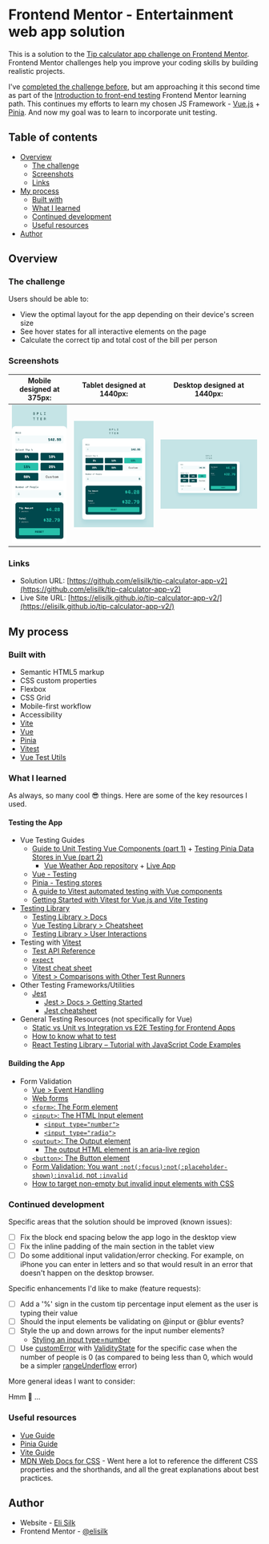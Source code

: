 # Frontend Mentor - Entertainment web app solution

This is a solution to the [Tip calculator app challenge on Frontend Mentor](https://www.frontendmentor.io/challenges/tip-calculator-app-ugJNGbJUX). Frontend Mentor challenges help you improve your coding skills by building realistic projects.

I've [completed the challenge before](https://www.frontendmentor.io/solutions/tip-calculator-app-using-client-side-validation-9pA0gDdcOs), but am approaching it this second time as part of the [Introduction to front-end testing](https://www.frontendmentor.io/learning-paths/introduction-to-front-end-testing-kacF_IJQO5) Frontend Mentor learning path. This continues my efforts to learn my chosen JS Framework - [Vue.js](https://vuejs.org/) + [Pinia](https://pinia.vuejs.org/). And now my goal was to learn to incorporate unit testing.

## Table of contents

- [Overview](#overview)
  - [The challenge](#the-challenge)
  - [Screenshots](#screenshots)
  - [Links](#links)
- [My process](#my-process)
  - [Built with](#built-with)
  - [What I learned](#what-i-learned)
  - [Continued development](#continued-development)
  - [Useful resources](#useful-resources)
- [Author](#author)

## Overview

### The challenge

Users should be able to:

- View the optimal layout for the app depending on their device's screen size
- See hover states for all interactive elements on the page
- Calculate the correct tip and total cost of the bill per person

### Screenshots

|             Mobile designed at 375px:              |             Tablet designed at 1440px:             | Desktop designed at 1440px:                         |
| :------------------------------------------------: | :------------------------------------------------: | --------------------------------------------------- |
| ![](./screenshots/screenshot-mobile-filled-in.png) | ![](./screenshots/screenshot-tablet-filled-in.png) | ![](./screenshots/screenshot-desktop-filled-in.png) |

### Links

- Solution URL: [https://github.com/elisilk/tip-calculator-app-v2](https://github.com/elisilk/tip-calculator-app-v2)
- Live Site URL: [https://elisilk.github.io/tip-calculator-app-v2/](https://elisilk.github.io/tip-calculator-app-v2/)

## My process

### Built with

- Semantic HTML5 markup
- CSS custom properties
- Flexbox
- CSS Grid
- Mobile-first workflow
- Accessibility
- [Vite](https://vite.dev/)
- [Vue](https://vuejs.org/)
- [Pinia](https://pinia.vuejs.org/)
- [Vitest](https://vitest.dev/guide/)
- [Vue Test Utils](https://test-utils.vuejs.org/guide/)

### What I learned

As always, so many cool :sunglasses: things. Here are some of the key resources I used.

#### Testing the App

- Vue Testing Guides
  - [Guide to Unit Testing Vue Components (part 1)](https://testdriven.io/blog/vue-unit-testing/) + [Testing Pinia Data Stores in Vue (part 2)](https://testdriven.io/blog/vue-pinia-testing/)
    - [Vue Weather App repository](https://gitlab.com/patkennedy79/vue-weather-app) + [Live App](https://snazzy-taffy-cd99f4.netlify.app/)
  - [Vue - Testing](https://vuejs.org/guide/scaling-up/testing.html)
  - [Pinia - Testing stores](https://pinia.vuejs.org/cookbook/testing.html)
  - [A guide to Vitest automated testing with Vue components](https://blog.logrocket.com/guide-vitest-automated-testing-vue-components/)
  - [Getting Started with Vitest for Vue.js and Vite Testing](https://vueschool.io/articles/vuejs-tutorials/start-testing-with-vitest-beginners-guide/)
- [Testing Library](https://testing-library.com/)
  - [Testing Library > Docs](https://testing-library.com/docs/)
  - [Vue Testing Library > Cheatsheet](https://testing-library.com/docs/vue-testing-library/cheatsheet/)
  - [Testing Library > User Interactions](https://testing-library.com/docs/user-event/intro)
- Testing with [Vitest](https://vitest.dev/guide/)
  - [Test API Reference](https://vitest.dev/api/)
  - [`expect`](https://vitest.dev/api/expect)
  - [Vitest cheat sheet](https://github.com/sapegin/vitest-cheat-sheet)
  - [Vitest > Comparisons with Other Test Runners](https://vitest.dev/guide/comparisons.html)
- Other Testing Frameworks/Utilities
  - [Jest](https://jestjs.io/)
    - [Jest > Docs > Getting Started](https://jestjs.io/docs/getting-started)
    - [Jest cheatsheet](https://devhints.io/jest)
- General Testing Resources (not specifically for Vue)
  - [Static vs Unit vs Integration vs E2E Testing for Frontend Apps](https://kentcdodds.com/blog/static-vs-unit-vs-integration-vs-e2e-tests)
  - [How to know what to test](https://kentcdodds.com/blog/how-to-know-what-to-test)
  - [React Testing Library – Tutorial with JavaScript Code Examples](https://www.freecodecamp.org/news/react-testing-library-tutorial-javascript-example-code/)

#### Building the App

- Form Validation
  - [Vue > Event Handling](https://vuejs.org/guide/essentials/event-handling)
  - [Web forms](https://developer.mozilla.org/en-US/docs/Learn_web_development/Extensions/Forms)
  - [`<form>`: The Form element](https://developer.mozilla.org/en-US/docs/Web/HTML/Reference/Elements/form)
  - [`<input>`: The HTML Input element](https://developer.mozilla.org/en-US/docs/Web/HTML/Reference/Elements/input)
    - [`<input type="number">`](https://developer.mozilla.org/en-US/docs/Web/HTML/Reference/Elements/input/number)
    - [`<input type="radio">`](https://developer.mozilla.org/en-US/docs/Web/HTML/Reference/Elements/input/radio)
  - [`<output>`: The Output element](https://developer.mozilla.org/en-US/docs/Web/HTML/Reference/Elements/output)
    - [The output HTML element is an aria-live region](https://www.stefanjudis.com/today-i-learned/the-output-html-element-is-an-aria-live-region/)
  - [`<button>`: The Button element](https://developer.mozilla.org/en-US/docs/Web/HTML/Reference/Elements/button)
  - [Form Validation: You want `:not(:focus):not(:placeholder-shown):invalid`, not `:invalid`](https://www.bram.us/2021/01/28/form-validation-you-want-notfocusinvalid-not-invalid/)
  - [How to target non-empty but invalid input elements with CSS](https://www.stefanjudis.com/notes/target-non-empty-but-invalid-input-element-with-css/)

### Continued development

Specific areas that the solution should be improved (known issues):

- [ ] Fix the block end spacing below the app logo in the desktop view
- [ ] Fix the inline padding of the main section in the tablet view
- [ ] Do some additional input validation/error checking. For example, on iPhone you can enter in letters and so that would result in an error that doesn't happen on the desktop browser.

Specific enhancements I'd like to make (feature requests):

- [ ] Add a '%' sign in the custom tip percentage input element as the user is typing their value
- [ ] Should the input elements be validating on @input or @blur events?
- [ ] Style the up and down arrows for the input number elements?
  - [Styling an input type=number](https://stackoverflow.com/questions/26024771/styling-an-input-type-number)
- [ ] Use [customError](https://developer.mozilla.org/en-US/docs/Web/API/ValidityState/customError) with [ValidityState](https://developer.mozilla.org/en-US/docs/Web/API/ValidityState) for the specific case when the number of people is 0 (as compared to being less than 0, which would be a simpler [rangeUnderflow](https://developer.mozilla.org/en-US/docs/Web/API/ValidityState/rangeUnderflow) error)

More general ideas I want to consider:

Hmm 🤔 ...

### Useful resources

- [Vue Guide](https://vuejs.org/guide/)
- [Pinia Guide](https://pinia.vuejs.org/core-concepts/)
- [Vite Guide](https://vite.dev/guide/)
- [MDN Web Docs for CSS](https://developer.mozilla.org/en-US/docs/Web/CSS) - Went here a lot to reference the different CSS properties and the shorthands, and all the great explanations about best practices.

## Author

- Website - [Eli Silk](https://github.com/elisilk)
- Frontend Mentor - [@elisilk](https://www.frontendmentor.io/profile/elisilk)
